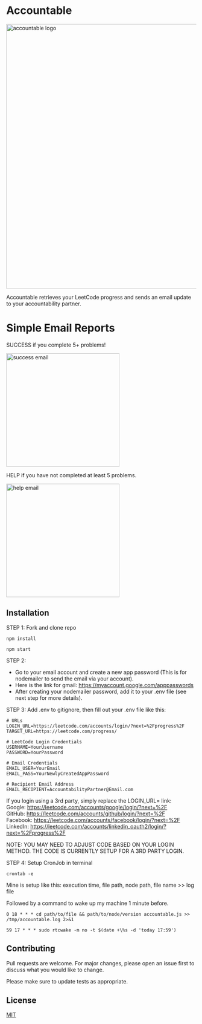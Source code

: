 # Accountable
<img src="https://github.com/isaiah-garcia/LeetCode-Accountability-Progress-Reporter/blob/master/images/accountable_logo.png" alt="accountable logo" width="700"/>


Accountable retrieves your LeetCode progress and sends an email update to your accountability partner.

# Simple Email Reports 
SUCCESS if you complete 5+ problems!

<img src="https://github.com/isaiah-garcia/LeetCode-Accountability-Progress-Reporter/blob/master/images/success_email.jpg" alt="success email" width="300"/>

HELP if you have not completed at least 5 problems.

<img src="https://github.com/isaiah-garcia/LeetCode-Accountability-Progress-Reporter/blob/master/images/help_email.png" alt="help email" width="300"/>

## Installation
STEP 1: Fork and clone repo
```
npm install
```
```
npm start
```

STEP 2: 
- Go to your email account and create a new app password (This is for nodemailer to send the email via your account). 
- Here is the link for gmail: https://myaccount.google.com/apppasswords 
- After creating your nodemailer password, add it to your .env file (see next step for more details).

STEP 3: Add .env to gitignore, then fill out your .env file like this:

```
# URLs                                    
LOGIN_URL=https://leetcode.com/accounts/login/?next=%2Fprogress%2F
TARGET_URL=https://leetcode.com/progress/

# LeetCode Login Credentials
USERNAME=YourUsername
PASSWORD=YourPassword

# Email Credentials
EMAIL_USER=YourEmail
EMAIL_PASS=YourNewlyCreatedAppPassword

# Recipient Email Address
EMAIL_RECIPIENT=AccountabilityPartner@Email.com
```
If you login using a 3rd party, simply replace the LOGIN_URL= link: \
Google: https://leetcode.com/accounts/google/login/?next=%2F \
GitHub: https://leetcode.com/accounts/github/login/?next=%2F \
Facebook: https://leetcode.com/accounts/facebook/login/?next=%2F \
LinkedIn: https://leetcode.com/accounts/linkedin_oauth2/login/?next=%2Fprogress%2F 

NOTE: 
YOU MAY NEED TO ADJUST CODE BASED ON YOUR LOGIN METHOD. THE CODE IS CURRENTLY SETUP FOR A 3RD PARTY LOGIN.


STEP 4: Setup CronJob in terminal

```
crontab -e
```
Mine is setup like this: execution time, file path, node path, file name >> log file

Followed by a command to wake up my machine 1 minute before.

```
0 18 * * * cd path/to/file && path/to/node/version accountable.js >> /tmp/accountable.log 2>&1

59 17 * * * sudo rtcwake -m no -t $(date +\%s -d 'today 17:59')
```

## Contributing

Pull requests are welcome. For major changes, please open an issue first
to discuss what you would like to change.

Please make sure to update tests as appropriate.

## License

[MIT](https://choosealicense.com/licenses/mit/)
